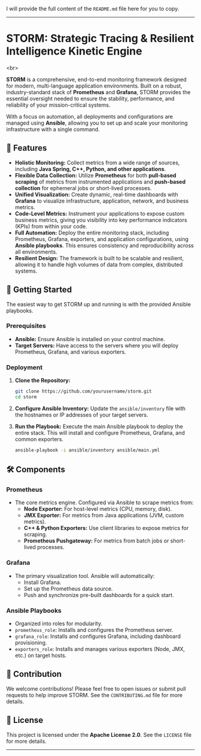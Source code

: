 I will provide the full content of the `README.md` file here for you to copy.

-----

# STORM: Strategic Tracing & Resilient Intelligence Kinetic Engine

\<br\>

**STORM** is a comprehensive, end-to-end monitoring framework designed for modern, multi-language application environments. Built on a robust, industry-standard stack of **Prometheus** and **Grafana**, STORM provides the essential oversight needed to ensure the stability, performance, and reliability of your mission-critical systems.

With a focus on automation, all deployments and configurations are managed using **Ansible**, allowing you to set up and scale your monitoring infrastructure with a single command.

## 🌟 Features

  * **Holistic Monitoring:** Collect metrics from a wide range of sources, including **Java Spring, C++, Python, and other applications**.
  * **Flexible Data Collection:** Utilize **Prometheus** for both **pull-based scraping** of metrics from instrumented applications and **push-based collection** for ephemeral jobs or short-lived processes.
  * **Unified Visualization:** Create dynamic, real-time dashboards with **Grafana** to visualize infrastructure, application, network, and business metrics.
  * **Code-Level Metrics:** Instrument your applications to expose custom business metrics, giving you visibility into key performance indicators (KPIs) from within your code.
  * **Full Automation:** Deploy the entire monitoring stack, including Prometheus, Grafana, exporters, and application configurations, using **Ansible playbooks**. This ensures consistency and reproducibility across all environments.
  * **Resilient Design:** The framework is built to be scalable and resilient, allowing it to handle high volumes of data from complex, distributed systems.

## 🚀 Getting Started

The easiest way to get STORM up and running is with the provided Ansible playbooks.

### Prerequisites

  * **Ansible:** Ensure Ansible is installed on your control machine.
  * **Target Servers:** Have access to the servers where you will deploy Prometheus, Grafana, and various exporters.

### Deployment

1.  **Clone the Repository:**

    ```bash
    git clone https://github.com/yourusername/storm.git
    cd storm
    ```

2.  **Configure Ansible Inventory:**
    Update the `ansible/inventory` file with the hostnames or IP addresses of your target servers.

3.  **Run the Playbook:**
    Execute the main Ansible playbook to deploy the entire stack. This will install and configure Prometheus, Grafana, and common exporters.

    ```bash
    ansible-playbook -i ansible/inventory ansible/main.yml
    ```

## 🛠️ Components

### Prometheus

  * The core metrics engine. Configured via Ansible to scrape metrics from:
      * **Node Exporter:** For host-level metrics (CPU, memory, disk).
      * **JMX Exporter:** For metrics from Java applications (JVM, custom metrics).
      * **C++ & Python Exporters:** Use client libraries to expose metrics for scraping.
      * **Prometheus Pushgateway:** For metrics from batch jobs or short-lived processes.

### Grafana

  * The primary visualization tool. Ansible will automatically:
      * Install Grafana.
      * Set up the Prometheus data source.
      * Push and synchronize pre-built dashboards for a quick start.

### Ansible Playbooks

  * Organized into roles for modularity.
  * `prometheus_role`: Installs and configures the Prometheus server.
  * `grafana_role`: Installs and configures Grafana, including dashboard provisioning.
  * `exporters_role`: Installs and manages various exporters (Node, JMX, etc.) on target hosts.

## 🤝 Contribution

We welcome contributions\! Please feel free to open issues or submit pull requests to help improve STORM. See the `CONTRIBUTING.md` file for more details.

## 📄 License

This project is licensed under the **Apache License 2.0**. See the `LICENSE` file for more details.

-----
